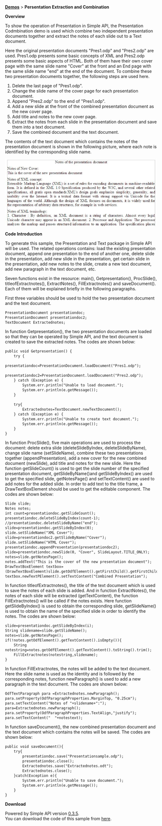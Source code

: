 **[Demos][1]** > **Persentation Extraction and Combination**    
  
**Overview**     

To show the operation of Presentation in Simple API, the Presentation Codmbination demo is used which combine two independent presentation documents together and extract the notes of each slide out to a Text document.   

Here the original presentation documents "Pres1.odp" and "Pres2.odp" are used. Pres1.odp presents some basic concepts of XML and Pres2.odp presents some basic aspects of HTML. Both of them have their own cover page with the same slide name "Cover" at the front and an End page with the same slide name "end" at the end of the document. To combine these two presentation documents together, the following steps are used here.   

 <ol>
 <li>Delete the last page of "Pres1.odp".</li>
 <li>Change the slide name of the cover page for each presentation document.</li>
 <li>Append "Pres2.odp" to the end of "Pres1.odp".</li>
 <li>Add a new slide at the front of the combined presentation document as the new cover page.</li>
 <li>Add title and notes to the new cover page.</li>
 <li>Extract the notes from each slide in the presentation document and save them into a text document.</li>
 <li>Save the combined document and the text document.</li>
 </ol>


The contents of the text document which contains the notes of the presentation document is shown in the following picture, where each note is identified by the corresponding slide name.   

<img src="image/ExtractedNotes.JPG"/>

**Code Introduction**   

To generate this sample, the Presentation and Text package in Simple API will be used. The related operations contains: load the existing presentation document, append one presentation to the end of another one, delete slide in the presentation, add new slide in the presentation, get certain slide in the presentation, add new notes to the slide, create a new text document, add new paragraph in the text document, etc.    

Seven functions exist in the resource: main(), Getpresentation(), ProcSlide(), titleofExtractnotes(), ExtractNotes(), FillExtractnotes() and saveDocument(). Each of them will be explained briefly in the following paragraphs.   

First three variables should be used to hold the two presentation document and the text document.   

	PresentationDocument presentationdoc;
	PresentationDocument presentationdoc2;
	TextDocument Extractednotes;

In function Getpresentation(), the two presentation documents are loaded so that they can be operated by Simple API, and the text document is created to save the extracted notes. The codes are shown below:

	public void Getpresentation() {
		try {
			presentationdoc=PresentationDocument.loadDocument("Pres1.odp");
			presentationdoc2=PresentationDocument.loadDocument("Pres2.odp");  
		} catch (Exception e) {
			System.err.println("Unable to load document.");
			System.err.println(e.getMessage());  
		}
	
		try{
			Extractednotes=TextDocument.newTextDocument();
		} catch (Exception e) {
			System.err.println("Unable to create text document.");
			System.err.println(e.getMessage());  
		}
	}

In function ProcSlide(), five main operations are used to process the document: delete extra slide (deleteSlideByIndex, deleteSlideByName), change slide name (setSlideName), combine these two presentations together (appendPresentation), add a new cover for the new combined document (newSlide), add title and notes for the new slide. Here the function getSlideCount() is used to get the slide number of the specified presentation document, getSlideByName()and getSlideByIndex() are used to get the specified slide, getNotesPage() and setTextContent() are used to add notes for the added slide. In order to add text to the title frame, a DrawTextBoxElement should be used to get the editable component. The codes are shown below:

	Slide slide;
	Notes notes;
	int count=presentationdoc.getSlideCount();
	presentationdoc.deleteSlideByIndex(count-1);	
	//presentationdoc.deleteSlideByName("end");
	slide=presentationdoc.getSlideByIndex(0);
	slide.setSlideName("XML Cover");
	slide=presentationdoc2.getSlideByName("Cover");
	slide.setSlideName("HTML Cover");
	presentationdoc.appendPresentation(presentationdoc2);
	slide=presentationdoc.newSlide(0, "Cover", SlideLayout.TITLE_ONLY);	
	notes=slide.getNotesPage();
	notes.addText("This is the cover of the new presentation document");
	DrawTextBoxElement textbox=(DrawTextBoxElement)slide.getOdfElement().getFirstChild().getFirstChild();
	textbox.newTextPElement().setTextContent("Combined Presentation");

In function titleofExtractnotes(), the title of the text document which is used to save the notes of each slide is added. And in function ExtractNotes(), the notes of each slide will be extracted (getTextContent), the function FillExtractnotes() will be called if the notes exists. Here function getSlideByIndex() is used to obtain the corresponding slide, getSlideName() is used to obtain the name of the specified slide in order to identify the notes. The codes are shown below:   

	slide=presentationdoc.getSlideByIndex(i);
	String slidename=slide.getSlideName();
	notes=slide.getNotesPage();	
	if(!notes.getOdfElement().getTextContent().isEmpty()){
		String notestring=notes.getOdfElement().getTextContent().toString().trim();
		FillExtractnotes(notestring,slidename);
	}

In function FillExtractnotes, the notes will be added to the text document. Here the slide name is used as the identity and is followed by the corresponding notes, function newParagraph() is used to add a new paragraph in the text document. The codes are shown below:   

	OdfTextParagraph para =Extractednotes.newParagraph();
	para.setProperty(OdfParagraphProperties.MarginTop, "0.25cm");
	para.setTextContent("Notes of "+slidename+":");				
	para=Extractednotes.newParagraph();
	para.setProperty(OdfParagraphProperties.TextAlign,"justify");
	para.setTextContent("  "+notestext);
	
In function saveDocument(), the new combined presentation document and the text document which contains the notes will be saved. The codes are shown below:   

	public void saveDocument(){ 	
		try{
			presentationdoc.save("Presentationsample.odp");
			presentationdoc.close();
			Extractednotes.save("Extractednotes.odt");
			Extractednotes.close();
		}catch(Exception e){
			System.err.println("Unable to save document.");
			System.err.println(e.getMessage());  
		}   
	}

**Download**

Powered by Simple API version <a target="_new" href="../downloads.html">0.3.5</a>.   
You can download the code of this sample from <a Href="PresentationCombination.zip">here</a>.


  [1]: index.html